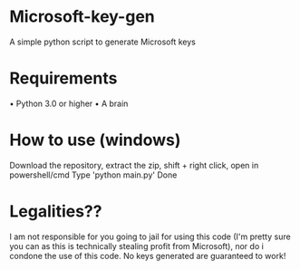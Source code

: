# Microsoft-key-gen
A simple python script to generate Microsoft keys
# Requirements 
• Python 3.0 or higher
• A brain
# How to use (windows)
Download the repository, extract the zip, shift + right click, open in powershell/cmd
Type 'python main.py' 
Done
# Legalities??
I am not responsible for you going to jail for using this code (I'm pretty sure you can as this is technically stealing profit from Microsoft), nor do i condone the use of this code.
No keys generated are guaranteed to work!
